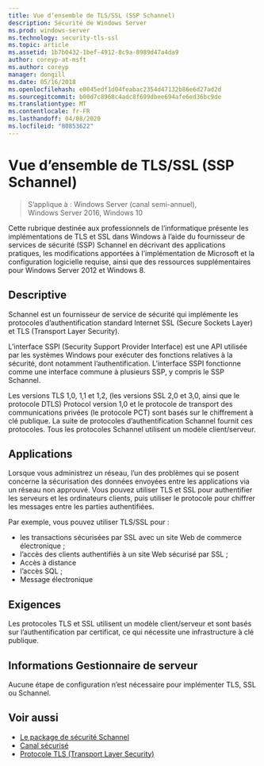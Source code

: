 ```yaml
---
title: Vue d’ensemble de TLS/SSL (SSP Schannel)
description: Sécurité de Windows Server
ms.prod: windows-server
ms.technology: security-tls-ssl
ms.topic: article
ms.assetid: 1b7b0432-1bef-4912-8c9a-8989d47a4da9
author: coreyp-at-msft
ms.author: coreyp
manager: dongill
ms.date: 05/16/2018
ms.openlocfilehash: e0045edf1d04feabac2354d47132b86e6d27ad2d
ms.sourcegitcommit: b00d7c8968c4adc8f699dbee694afe6ed36bc9de
ms.translationtype: MT
ms.contentlocale: fr-FR
ms.lasthandoff: 04/08/2020
ms.locfileid: "80853622"
---
```

# <a name="tlsssl-overview-schannel-ssp"></a>Vue d’ensemble de TLS/SSL (SSP Schannel)

>S’applique à : Windows Server (canal semi-annuel), Windows Server 2016, Windows 10

Cette rubrique destinée aux professionnels de l’informatique présente les implémentations de TLS et SSL dans Windows à l’aide du fournisseur de services de sécurité (SSP) Schannel en décrivant des applications pratiques, les modifications apportées à l’implémentation de Microsoft et la configuration logicielle requise, ainsi que des ressources supplémentaires pour Windows Server 2012 et Windows 8.

## <a name="description"></a><a name="BKMK_OVER"></a>Descriptive
Schannel est un fournisseur de service de sécurité qui implémente les protocoles d’authentification standard Internet SSL (Secure Sockets Layer) et TLS (Transport Layer Security).

L’interface SSPI (Security Support Provider Interface) est une API utilisée par les systèmes Windows pour exécuter des fonctions relatives à la sécurité, dont notamment l’authentification. L’interface SSPI fonctionne comme une interface commune à plusieurs SSP, y compris le SSP Schannel.

Les versions TLS 1,0, 1,1 et 1,2, \(les versions SSL 2,0 et 3,0, ainsi que le protocole DTLS\) Protocol version 1,0 et le protocole de transport des communications privées \(le protocole PCT\) sont basés sur le chiffrement à clé publique. La suite de protocoles d’authentification Schannel fournit ces protocoles. Tous les protocoles Schannel utilisent un modèle client/serveur.

## <a name="applications"></a><a name="BKMK_APP"></a>Applications
Lorsque vous administrez un réseau, l’un des problèmes qui se posent concerne la sécurisation des données envoyées entre les applications via un réseau non approuvé. Vous pouvez utiliser TLS et SSL pour authentifier les serveurs et les ordinateurs clients, puis utiliser le protocole pour chiffrer les messages entre les parties authentifiées.

Par exemple, vous pouvez utiliser TLS/SSL pour :

-   les transactions sécurisées par SSL avec un site Web de commerce électronique ;
-   l’accès des clients authentifiés à un site Web sécurisé par SSL ;
-   Accès à distance
-   l’accès SQL ;
-   Message électronique

## <a name="requirements"></a><a name="BKMK_SOFT"></a>Exigences
Les protocoles TLS et SSL utilisent un modèle client/serveur et sont basés sur l’authentification par certificat, ce qui nécessite une infrastructure à clé publique.

## <a name="server-manager-information"></a><a name="BKMK_INSTALL"></a>Informations Gestionnaire de serveur
Aucune étape de configuration n’est nécessaire pour implémenter TLS, SSL ou Schannel.

## <a name="see-also"></a>Voir aussi ##

-   [Le package de sécurité Schannel](https://docs.microsoft.com/windows/desktop/com/schannel)
-   [Canal sécurisé](https://docs.microsoft.com/windows/desktop/SecAuthN/secure-channel)
-   [Protocole TLS (Transport Layer Security)](https://docs.microsoft.com/windows/desktop/SecAuthN/transport-layer-security-protocol)

